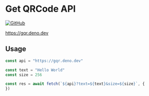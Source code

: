 # Get QRCode API

[![GitHub](https://img.shields.io/badge/github-%23121011.svg?style=for-the-badge&logo=github&logoColor=white)](https://github.com/KusStar/deno-serverless-functions/tree/main/gqr.deno.dev)

<https://gqr.deno.dev>

## Usage

```js
const api = "https://gqr.deno.dev"

const text = "Hello World"
const size = 256

const res = await fetch(`${api}?text=${text}&size=${size}`, {
})
```
